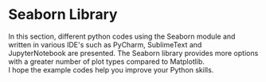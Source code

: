 # Seaborn Library
In this section, different python codes using the Seaborn module and written in various IDE's such as PyCharm, SublimeText and JupyterNotebook are presented. The Seaborn library provides more options with a greater number of plot types compared to Matplotlib.
<br>I hope the example codes help you improve your Python skills.
